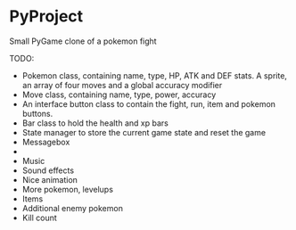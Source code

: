 # PyProject
Small PyGame clone of a pokemon fight


TODO:
* Pokemon class, containing name, type, HP, ATK and DEF stats. A sprite, an array of four moves and a global accuracy modifier
* Move class, containing name, type, power, accuracy
* An interface button class to contain the fight, run, item and pokemon buttons.
* Bar class to hold the health and xp bars
* State manager to store the current game state and reset the game
* Messagebox
* 
* Music
* Sound effects
* Nice animation
* More pokemon, levelups
* Items
* Additional enemy pokemon
* Kill count
